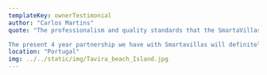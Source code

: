 ```yaml
---
templateKey: ownerTestimonial
author: "Carlos Martins"
quote: "The professionalism and quality standards that the SmartaVillas team places on all the tasks it performs are the guarantee of an excellent service.

The present 4 year partnership we have with Smartavillas will definitely be maintained."
location: "Portugal"
img: ../../static/img/Tavira_beach_Island.jpg
---
```


